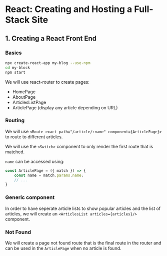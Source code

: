 # React: Creating and Hosting a Full-Stack Site

## 1. Creating a React Front End

### Basics

```bash
npx create-react-app my-blog --use-npm
cd my-block
npm start
```

We will use react-router to create pages:
* HomePage
* AboutPage
* ArticlesListPage
* ArticlePage (display any article depending on URL)

### Routing

We will use `<Route exact path="/article/:name" component={ArticlePage}>` to
route to different articles.

We will use the `<Switch>` component to only render the first route that is
matched.

`name` can be accessed using:
```js
const ArticlePage = ({ match }) => {
    const name = match.params.name;
    // ...
}
```

### Generic component

In order to have seperate article lists to show popular articles and the list
of articles, we will create an `<ArticlesList articles={articles}/>` component.

### Not Found

We will create a page not found route that is the final route in the router and
can be used in the `ArticlePage` when no article is found.

